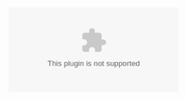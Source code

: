 <embed src="https://pmb-7684.github.io/html/ITCS_DataMining_Project1_ipynb_Colab.pdf" type="application>pdf"/>
